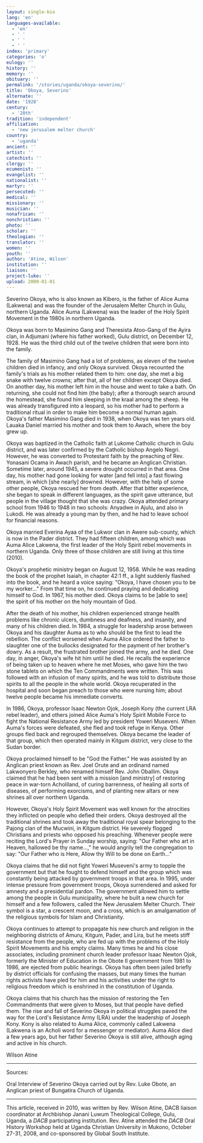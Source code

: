 ```yaml
---
layout: single-bio
lang: 'en'
languages-available:
  - 'en'
  - ' '
  - ' '
  - ' '
index: 'primary'
categories: 'o'
eulogy: ''
history: ''
memory: ''
obituary: ''
permalink: '/stories/uganda/okoya-severino/'
title: 'Okoya, Severino'
alternate: ''
date: '1928'
century:
  - '20th'
tradition: 'independent'
affiliation:
  - 'new jerusalem melter church'
country:
  - 'uganda'
ancient: ''
artist: ''
catechist: ''
clergy: ''
ecumenist: ''
evangelist: ''
nationalist: ''
martyr: ''
persecuted: ''
medical: ''
missionary: ''
musician: ''
nonafrican: ''
nonchristian: ''
photo: ''
scholar: ''
theologian: ''
translator: ''
women: ''
youth: ''
author: 'Atine, Wilson'
institution: ''
liaison: ''
project-luke: ''
upload: 2000-01-01
---
```



Severino Okoya, who is also known as Kibero, is the father of Alice Auma (Lakwena) and was the founder of the Jerusalem Melter Church in Gulu, northern Uganda.
Alice Auma (Lakwena) was the leader of the Holy Spirit Movement in the 1980s in northern Uganda.

Okoya was born to Masimino Gang and Theresista Atoo-Gang of the Ayira clan, in Adjumani (where his father worked), Gulu district, on December 12, 1928. He was the third child out of the twelve children that were born into the family.

The family of Masimino Gang had a lot of problems, as eleven of the twelve children died in infancy, and only Okoya survived. Okoya recounted the family's trials as his mother related them to him: one day, she met a big snake with twelve crowns; after that, all of her children except Okoya died. On another day, his mother left him in the house and went to take a bath. On returning, she could not find him (the baby); after a thorough search around the homestead, she found him sleeping in the kraal among the sheep. He was already transfigured into a leopard, so his mother had to perform a traditional ritual in order to make him become a normal human again. Okoya's father Masimino Gang died in 1938, when Okoya was ten years old. Lauaka Daniel married his mother and took them to Awach, where the boy grew up.

Okoya was baptized in the Catholic faith at Lukome Catholic church in Gulu district, and was later confirmed by the Catholic bishop Angelo Negri. However, he was converted to Protestant faith by the preaching of Rev. Yonasani Ocama in Awach parish, and he became an Anglican Christian. Sometime later, around 1945, a severe drought occurred in that area. One day, his mother had gone looking for water [and fell into] a fast flowing stream, in which [she nearly] drowned. However, with the help of some other people, Okoya rescued her from death. After that bitter experience, she began to speak in different languages, as the spirit gave utterance, but people in the village thought that she was crazy. Okoya attended primary school from 1946 to 1948 in two schools: Anyadwe in Ajulu, and also in Lukodi. He was already a young man by then, and he had to leave school for financial reasons.

Okoya married Everina Ayaa of the Lukwor clan in Awere sub-county, which is now in the Pader district. They had fifteen children, among which was Auma Alice Lakwena, the first leader of the Holy Spirit rebel movements in northern Uganda. Only three of those children are still living at this time (2010).

Okoya's prophetic ministry began on August 12, 1958. While he was reading the book of the prophet Isaiah, in chapter 42:1 ff., a light suddenly flashed into the book, and he heard a voice saying: "Okoya, I have chosen you to be my worker…" From that time on, he continued praying and dedicating himself to God. In 1967, his mother died. Okoya claims to be [able to see] the spirit of his mother on the holy mountain of God.

After the death of his mother, his children experienced strange health problems like chronic ulcers, dumbness and deafness, and insanity, and many of his children died. In 1984, a struggle for leadership arose between Okoya and his daughter Auma as to who should be the first to lead the rebellion. The conflict worsened when Auma Alice ordered the father to slaughter one of the bullocks designated for the payment of her brother's dowry. As a result, the frustrated brother joined the army, and he died. One day, in anger, Okoya's wife hit him until he died. He recalls the experience of being taken up to heaven where he met Moses, who gave him the two stone tablets on which the Ten Commandments were written. This was followed with an infusion of many spirits, and he was told to distribute those spirits to all the people in the whole world. Okoya recuperated in the hospital and soon began preach to those who were nursing him; about twelve people became his immediate converts.

In 1986, Okoya, professor Isaac Newton Ojok, Joseph Kony (the current LRA rebel leader), and others joined Alice Auma's Holy Spirit Mobile Force to fight the National Resistance Army led by president Yoweri Museveni. When Auma's forces were defeated, she fled and took refuge in Kenya. Other groups fled back and regrouped themselves. Okoya became the leader of that group, which then operated mainly in Kitgum district, very close to the Sudan border.

Okoya proclaimed himself to be "God the Father." He was assisted by an Anglican priest known as Rev. Joel Orute and an ordinand named Lakwonyero Berkley, who renamed himself Rev. John Oballim. Okoya claimed that he had been sent with a mission [and ministry] of restoring peace in war-torn Acholiland, of curing barrenness, of healing all sorts of diseases, of performing exorcisms, and of planting new altars or new shrines all over northern Uganda.

However, Okoya's Holy Spirit Movement was well known for the atrocities they inflicted on people who defied their orders. Okoya destroyed all the traditional shrines and took away the traditional royal spear belonging to the Pajong clan of the Mucwini, in Kitgum district. He severely flogged Christians and priests who opposed his preaching. Whenever people were reciting the Lord's Prayer in Sunday worship, saying: "Our Father who art in Heaven, hallowed be thy name…," he would angrily tell the congregation to say: "Our Father who is Here, Allow thy Will to be done on Earth…"

Okoya claims that he did not fight Yoweri Museveni's army to topple the government but that he fought to defend himself and the group which was constantly being attacked by government troops in that area. In 1995, under intense pressure from government troops, Okoya surrendered and asked for amnesty and a presidential pardon. The government allowed him to settle among the people in Gulu municipality, where he built a new church for himself and a few followers, called the New Jerusalem Melter Church. Their symbol is a star, a crescent moon, and a cross, which is an amalgamation of the religious symbols for Islam and Christianity.

Okoya continues to attempt to propagate his new church and religion in the neighboring districts of Amuru, Kitgum, Pader, and Lira, but he meets stiff resistance from the people, who are fed up with the problems of the Holy Spirit Movements and his empty claims. Many times he and his close associates, including prominent church leader professor Isaac Newton Ojok, formerly the Minister of Education in the Obote II government from 1981 to 1986, are ejected from public hearings. Okoya has often been jailed briefly by district officials for confusing the masses, but many times the human rights activists have pled for him and his activities under the right to religious freedom which is enshrined in the constitution of Uganda.

Okoya claims that his church has the mission of restoring the Ten Commandments that were given to Moses, but that people have defied them. The rise and fall of Severino Okoya in political struggles paved the way for the Lord's Resistance Army (LRA) under the leadership of Joseph Kony. Kony is also related to Auma Alice, commonly called Lakwena (Lakwena is an Acholi word for a messenger or mediator).  Auma Alice died a few years ago, but her father Severino Okoya is still alive, although aging and active in his church.

Wilson Atine

---

Sources:

Oral Interview of Severino Okoya carried out by Rev. Luke Obote, an Anglican priest of Bungatira Church of Uganda.

---

This article, received in 2010, was written by Rev. Wilson Atine, DACB liaison coordinator at Archbishop Janani Luwum Theological College, Gulu, Uganda, a *DACB* participating institution. Rev. Atine attended the *DACB* Oral History Workshop held at Uganda Christian University in Mukono, October 27-31, 2008, and co-sponsored by Global South Institute.